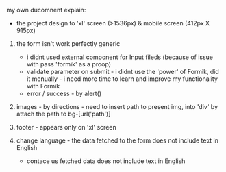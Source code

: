 my own ducomnent explain:

- the project design to 'xl' screen (>1536px) & mobile screen (412px X 915px)


1) the form isn't work perfectly generic
    -   i didnt used external component for Input fileds (because of issue with pass 'formik' as a proop)
    -   validate parameter on submit - i didnt use the 'power' of Formik, did it menually - i need more time to learn and improve my functionality with Formik
    -   error / success - by alert()

2) images - by directions - need to insert path to present img, into 'div' by attach the path to bg-[url('path')]

3) footer - appears only on 'xl' screen

4) change language - the data fetched to the form does not include text in English
    - contace us fetched data does not include text in English